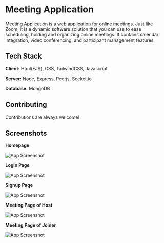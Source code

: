 
# Meeting Application

Meeting Application is a web application for online meetings. Just like Zoom, it is a dynamic software solution that you can use to ease scheduling, holding and organizing online meetings. It contains calendar integration, video conferencing, and participant management features. 


## Tech Stack

**Client:** Html(EJS), CSS, TailwindCSS, Javascript

**Server:** Node, Express, Peerjs, Socket.io

**Database:** MongoDB


## Contributing

Contributions are always welcome!


## Screenshots

**Homepage**

![App Screenshot](https://github.com/geeksforgeeksorg/Meeting-Application/blob/main/screenshots/homepage-meeting-application-project.png?raw=true)

**Login Page**

![App Screenshot](https://github.com/geeksforgeeksorg/Meeting-Application/blob/main/screenshots/login-page-meeting-application.png?raw=true)

**Signup Page**

![App Screenshot](https://github.com/geeksforgeeksorg/Meeting-Application/blob/main/screenshots/signup-page-meeting-application.png?raw=true)

**Meeting Page of Host**

![App Screenshot](https://github.com/geeksforgeeksorg/Meeting-Application/blob/main/screenshots/meeting-page-of-host.png?raw=true)

**Meeting Page of Joiner**

![App Screenshot](https://github.com/geeksforgeeksorg/Meeting-Application/blob/main/screenshots/meeting-page-of-joiner.png?raw=true)


